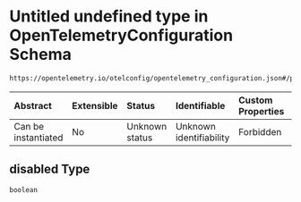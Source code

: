 # Untitled undefined type in OpenTelemetryConfiguration Schema

```txt
https://opentelemetry.io/otelconfig/opentelemetry_configuration.json#/properties/disabled
```



| Abstract            | Extensible | Status         | Identifiable            | Custom Properties | Additional Properties | Access Restrictions | Defined In                                                                                               |
| :------------------ | :--------- | :------------- | :---------------------- | :---------------- | :-------------------- | :------------------ | :------------------------------------------------------------------------------------------------------- |
| Can be instantiated | No         | Unknown status | Unknown identifiability | Forbidden         | Allowed               | none                | [opentelemetry\_configuration.json\*](../schema/opentelemetry_configuration.json "open original schema") |

## disabled Type

`boolean`
